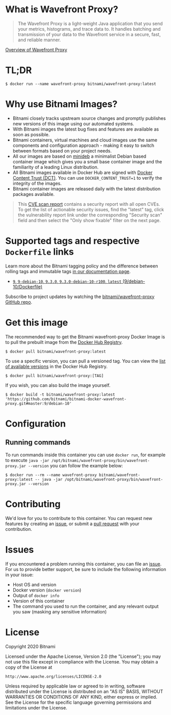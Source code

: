 
# What is Wavefront Proxy?

> The Wavefront Proxy is a light-weight Java application that you send your metrics, histograms, and trace data to. It handles batching and transmission of your data to the Wavefront service in a secure, fast, and reliable manner.

[Overview of Wavefront Proxy](https://github.com/wavefrontHQ/wavefront-proxy)

# TL;DR

```console
$ docker run --name wavefront-proxy bitnami/wavefront-proxy:latest
```

# Why use Bitnami Images?

* Bitnami closely tracks upstream source changes and promptly publishes new versions of this image using our automated systems.
* With Bitnami images the latest bug fixes and features are available as soon as possible.
* Bitnami containers, virtual machines and cloud images use the same components and configuration approach - making it easy to switch between formats based on your project needs.
* All our images are based on [minideb](https://github.com/bitnami/minideb) a minimalist Debian based container image which gives you a small base container image and the familiarity of a leading Linux distribution.
* All Bitnami images available in Docker Hub are signed with [Docker Content Trust (DCT)](https://docs.docker.com/engine/security/trust/content_trust/). You can use `DOCKER_CONTENT_TRUST=1` to verify the integrity of the images.
* Bitnami container images are released daily with the latest distribution packages available.


> This [CVE scan report](https://quay.io/repository/bitnami/wavefront-proxy?tab=tags) contains a security report with all open CVEs. To get the list of actionable security issues, find the "latest" tag, click the vulnerability report link under the corresponding "Security scan" field and then select the "Only show fixable" filter on the next page.

# Supported tags and respective `Dockerfile` links

Learn more about the Bitnami tagging policy and the difference between rolling tags and immutable tags [in our documentation page](https://docs.bitnami.com/tutorials/understand-rolling-tags-containers/).


* [`9`, `9-debian-10`, `9.3.0`, `9.3.0-debian-10-r100`, `latest` (9/debian-10/Dockerfile)](https://github.com/bitnami/bitnami-docker-wavefront-proxy/blob/9.3.0-debian-10-r100/9/debian-10/Dockerfile)

Subscribe to project updates by watching the [bitnami/wavefront-proxy GitHub repo](https://github.com/bitnami/bitnami-docker-wavefront-proxy).

# Get this image

The recommended way to get the Bitnami wavefront-proxy Docker Image is to pull the prebuilt image from the [Docker Hub Registry](https://hub.docker.com/r/bitnami/wavefront-proxy).

```console
$ docker pull bitnami/wavefront-proxy:latest
```

To use a specific version, you can pull a versioned tag. You can view the [list of available versions](https://hub.docker.com/r/bitnami/wavefront-proxy/tags/) in the Docker Hub Registry.

```console
$ docker pull bitnami/wavefront-proxy:[TAG]
```

If you wish, you can also build the image yourself.

```console
$ docker build -t bitnami/wavefront-proxy:latest 'https://github.com/bitnami/bitnami-docker-wavefront-proxy.git#master:9/debian-10'
```

# Configuration

## Running commands

To run commands inside this container you can use `docker run`, for example to execute `java -jar /opt/bitnami/wavefront-proxy/bin/wavefront-proxy.jar --version` you can follow the example below:

```console
$ docker run --rm --name wavefront-proxy bitnami/wavefront-proxy:latest -- java -jar /opt/bitnami/wavefront-proxy/bin/wavefront-proxy.jar --version
```

# Contributing

We'd love for you to contribute to this container. You can request new features by creating an [issue](https://github.com/bitnami/bitnami-docker-wavefront-proxy/issues), or submit a [pull request](https://github.com/bitnami/bitnami-docker-wavefront-proxy/pulls) with your contribution.

# Issues

If you encountered a problem running this container, you can file an [issue](https://github.com/bitnami/bitnami-docker-wavefront-proxy/issues/new). For us to provide better support, be sure to include the following information in your issue:

- Host OS and version
- Docker version (`docker version`)
- Output of `docker info`
- Version of this container
- The command you used to run the container, and any relevant output you saw (masking any sensitive information)

# License

Copyright 2020 Bitnami

Licensed under the Apache License, Version 2.0 (the "License");
you may not use this file except in compliance with the License.
You may obtain a copy of the License at

    http://www.apache.org/licenses/LICENSE-2.0

Unless required by applicable law or agreed to in writing, software
distributed under the License is distributed on an "AS IS" BASIS,
WITHOUT WARRANTIES OR CONDITIONS OF ANY KIND, either express or implied.
See the License for the specific language governing permissions and
limitations under the License.
